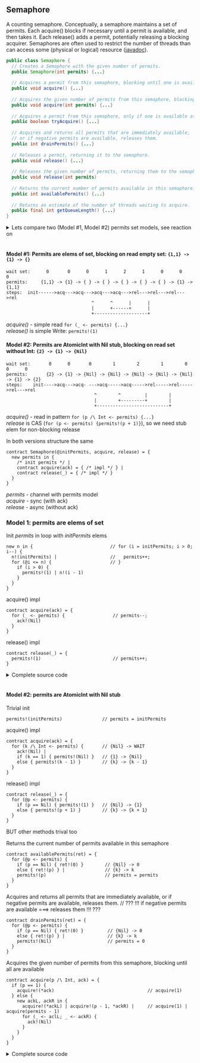 ## Semaphore

A counting semaphore. Conceptually, a semaphore maintains a set of permits. Each acquire() blocks if necessary until a permit is available, and then takes it. Each release() adds a permit, potentially releasing a blocking acquirer. Semaphores are often used to restrict the number of threads than can access some (physical or logical) resource ([javadoc](https://docs.oracle.com/javase/9/docs/api/java/util/concurrent/Semaphore.html)).

```java
public class Semaphore {
  // Creates a Semaphore with the given number of permits.
  public Semaphore(int permits) {...}
  
  // Acquires a permit from this semaphore, blocking until one is available.
  public void acquire() {...}
  
  // Acquires the given number of permits from this semaphore, blocking until all are available.
  public void acquire(int permits) {...}
  
  // Acquires a permit from this semaphore, only if one is available at the time of invocation.
  public boolean tryAcquire() {...}
  
  // Acquires and returns all permits that are immediately available, 
  // or if negative permits are available, releases them.
  public int drainPermits() {...}  
  
  // Releases a permit, returning it to the semaphore.
  public void release() {...}
  
  // Releases the given number of permits, returning them to the semaphore.
  public void release(int permits)
  
  // Returns the current number of permits available in this semaphore.
  public int availablePermits() {...}
  
  // Returns an estimate of the number of threads waiting to acquire.
  public final int getQueueLength() {...}  
}
```

<details><summary>Lets compare two (Model #1, Model #2) permits set models, see reaction on</summary>
<p>
  
```
           | ack -> |    | -> rel
           | ack -> |    | -> rel
init(2) -> |        | -> |
           | ack -> |    | -> rel
           | ack -> |    | -> rel
```
```
new acq, rel in
  Semaphore(2, acq, rel) |                                // init
  new ack0, ack1, ack2, ack3 in {
    acq!(ack0) | acq!(ack1) | acq!(ack2) | acq!(ack3) |   // ack | ack | ack | ack
    for (_ <- ack0 ;_ <- ack1 ;_ <- ack2 ;_ <- ack3) {
      rel!(Nil) | rel!(Nil) | rel!(Nil) | rel!(Nil)       // rel | rel | rel | rel
    }
  }
}
```
</p>
</details><br/>

#### Model #1: Permits are elems of set, blocking on read empty set: ```{1,1} -> {1} -> {}```
```
wait set:      0       0      0      1      2      1      0      0       0 
permits:     {1,1} -> {1} -> { } -> { } -> { } -> { } -> { } -> {1} -> {1,1}
steps:  init------>acq--->acq--->acq--->acq--->rel--->rel--->rel--->rel
                                ^      ^      |      |
                                |      +------+      |
                                +--------------------+                                 
```
*acquire()* - simple read ```for (_ <- permits) {...}```  
*release()* is simple Write: ```permits!(1)```

#### Model #2: Permits are AtomicInt with Nil stub, blocking on read set without Int: ```{2} -> {1} -> {Nil}```
```
wait set:       0      0       0        1        2        1        0       0      0   
permits:       {2} -> {1} -> {Nil} -> {Nil} -> {Nil} -> {Nil} -> {Nil} -> {1} -> {2} 
steps:    init---->acq--->acq- --->acq----->acq----->rel----->rel----->rel--->rel
                                 ^        ^         |        |
                                 |        +---------+        |
                                 +---------------------------+                                 
```
*acquire()* - read in pattern ```for (p /\ Int <- permits) {...}```  
*release* is CAS (```for (p <- permits) {permits!(p + 1)}```), so we need stub elem for non-blocking release  

In both versions structure the same
```
contract Semaphore(@initPermits, acquire, release) = {
  new permits in {
    /* init permits */ |              
    contract acquire(ack) = { /* impl */ } |      
    contract release(_) = { /* impl */ } 
  }
} 
```  
*permits* - channel with permits model  
*acquire* - sync (with ack)    
*release* - async (without ack)    


### Model 1: permits are elems of set

Init *permits* in loop with *initPermits* elems
```
new n in {                             // for (i = initPermits; i > 0; i--) {
  n!(initPermits) |                    //   permits++;     
  for (@i <= n) {                      // }
    if (i > 0) {                 
      permits!(1) | n!(i - 1)    
    }                            
  }                              
}                                
```

acquire() impl
```
contract acquire(ack) = {
  for (_ <- permits) {                  // permits--;
    ack!(Nil) 
  }      
}
```

release() impl
```
contract release(_) = {
  permits!(1)                           // permits++;
} 
```

<details><summary>Сomplete source code</summary>
<p>
  
```
new Semaphore in {
  contract Semaphore(@initPermits, acquire, release) = {
    new permits in {
      new n in {
        n!(initPermits) |
        for (@i <= n) {
          if (i > 0) {
            permits!(1) | n!(i - 1)
          }
        }
      } |        
      
      contract acquire(ack) = {
        for (_ <- permits) { acquire!(Nil) }
      } |
      
      contract release(_) = {
        permits!(1)
      } 
    }
   } |
   
   new acquire, release in {
     Semaphore!(3, *acquire, *release) |
     
     new ack0, ack1 in {
       acquire!(*ack0) | acquire!(*ack1) | for (_ <- ack0; _ <- ack1) {
         stdout!("I acquire 2 permits (A)!") | release!(Nil) | release!(Nil)
       }
     } |
     
     new ack0, ack1 in {
       acquire!(*ack0) | acquire!(*ack1) | for (_ <- ack0; _ <- ack1) {
         stdout!("I acquire 2 permits (B)!") | release!(Nil) | release!(Nil)
       }
     }     
   }
}
```
</p>
</details><br/>

#### Model #2: permits are AtomicInt with Nil stub

Trivial init
```
permits!(initPermits)               // permits = initPermits
```

acquire() impl
```
contract acquire(ack) = {           
  for (k /\ Int <- permits) {       // {Nil} -> WAIT
    ack!(Nil) |
    if (k == 1) { permits!(Nil) }   // {1} -> {Nil}
    else { permits!(k - 1) }        // {k} -> {k - 1}
  }
} 
```

release() impl
```
contract release(_) = {
  for (@p <- permits) {
    if (p == Nil) { permits!(1) }   // {Nil} -> {1}
    else { permits!(p + 1) }        // {k} -> {k + 1}
  }
}
```

BUT other methods trival too

Returns the current number of permits available in this semaphore
```
contract availablePermits(ret) = {
  for (@p <- permits) {
    if (p == Nil) { ret!(0) }        // {Nil} -> 0
    else { ret!(p) } |               // {k} -> k
    permits!(p)                      // permits = permits
  }
} 
```      

Acquires and returns all permits that are immediately available, or if negative permits are available, releases them.
// ??? !!! if negative permits are available ===> releases them !!! ??? 
```
contract drainPermits(ret) = {
  for (@p <- permits) {
    if (p == Nil) { ret!(0) }         // {Nil} -> 0
    else { ret!(p) } |                // {k} -> k
    permits!(Nil)                     // permits = 0
  }
}
```

Acquires the given number of permits from this semaphore, blocking until all are available
```
contract acquire(p /\ Int, ack) = {
  if (p == 1) {
    acquire!(*ack)                                   // acquire(1)
  } else {
    new ackL, ackR in {
      acquire!(*ackL) | acquire!(p - 1, *ackR) |     // acquire(1) | acquire(permits - 1)
      for (_ <- aclL; _ <- ackR) {
        ack!(Nil)
      }                      
    }
  }            
}
```

<details><summary>Сomplete source code</summary>
<p>
  
```
new Semaphore in {
  contract Semaphore(@initPermits, acquire, release) = {
    new permits in {
      permits!(initPermits) |        
      
      // Acquires a permit from this semaphore, blocking until one is available
      contract acquire(ack) = {
        for (@(p /\ Int) <- permits) { 
          ack!(Nil) |
          if (p == 1) { permits!(Nil) }
          else { permits!(p - 1) }
        }
      } |

      // Returns the current number of permits available in this semaphore
      contract availablePermits(ret) = {
        for (@p <- permits) {
          if (p == Nil) { ret!(0) }
          else { ret!(p) } |
          permits!(p)
        }
      } |
      
      // Acquires and returns all permits that are immediately available, or if negative permits are available, releases them.
      contract drainPermits(ret) = {
        for (@p <- permits) {
          if (p == Nil) { ret!(0) }
          else { ret!(p) } |
          permits!(Nil)
        }
      } |

      // Acquires the given number of permits from this semaphore, blocking until all are available
      contract acquire(p /\ Int, ack) = {
        if (p == 1) {
          acquire!(*ack)
        } else {
          new ackL, ackR in {
            acquire!(*ackL) | acquire!(p - 1, *ackR) | 
            for (_ <- aclL; _ <- ackR) {
              ack!(Nil)
            }                      
          }
        }
      } |

      // Releases a permit, returning it to the semaphore.
      contract release(_) = {
        for (@p <- permits) {
          if (p == Nil) { permits!(1) }
          else { permits!(p + 1) }
        }
      } 
    }
   } |
   
   new acquire, release in {
     Semaphore!(3, *acquire, *release) |
     
     new ack0, ack1 in {
       acquire!(*ack0) | acquire!(*ack1) | for (_ <- ack0; _ <- ack1) {
         stdout!("I acquire 2 permits (A)!") | release!(Nil) | release!(Nil)
       }
     } |
     
     new ack0, ack1 in {
       acquire!(*ack0) | acquire!(*ack1) | for (_ <- ack0; _ <- ack1) {
         stdout!("I acquire 2 permits (B)!") | release!(Nil) | release!(Nil)
       }
     }     
   }
}
```
</p>
</details><br/>
